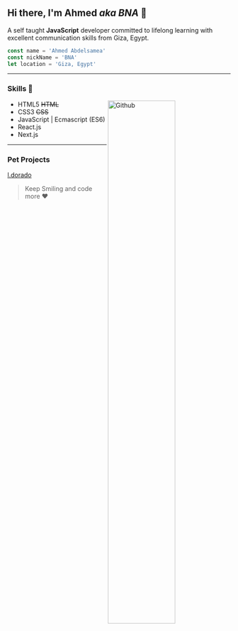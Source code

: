 ## Hi there, I'm Ahmed _aka BNA_ 👋

A self taught **JavaScript** developer committed to lifelong learning with excellent communication skills from Giza, Egypt.

```javascript
const name = 'Ahmed Abdelsamea'
const nickName = 'BNA'
let location = 'Giza, Egypt'
```
---

### Skills :rocket:

<img width="55%" align="right" alt="Github" src="https://raw.githubusercontent.com/onimur/.github/master/.resources/git-header.svg" />

- HTML5 ~~HTML~~ 
-  CSS3 ~~CSS~~
- JavaScript | Ecmascript (ES6)
- React.js
- Next.js


---

### Pet Projects
[l.dorado](https://ldorado.herokuapp.com/ "ldorado")


> Keep Smiling and code more :heart:



